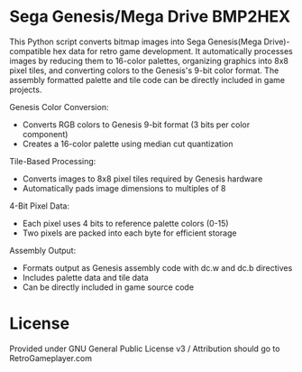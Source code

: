 # Sega Genesis/Mega Drive BMP2HEX
This Python script converts bitmap images into Sega Genesis(Mega Drive)-compatible hex data for retro game development. It automatically processes images by reducing them to 16-color palettes, organizing graphics into 8x8 pixel tiles, and converting colors to the Genesis's 9-bit color format. The assembly formatted palette and tile code can be directly included in game projects. 

Genesis Color Conversion:
* Converts RGB colors to Genesis 9-bit format (3 bits per color component)
* Creates a 16-color palette using median cut quantization

Tile-Based Processing:
* Converts images to 8x8 pixel tiles required by Genesis hardware
* Automatically pads image dimensions to multiples of 8

4-Bit Pixel Data:
* Each pixel uses 4 bits to reference palette colors (0-15)
* Two pixels are packed into each byte for efficient storage

Assembly Output:
* Formats output as Genesis assembly code with dc.w and dc.b directives
* Includes palette data and tile data
* Can be directly included in game source code

# License
Provided under GNU General Public License v3 / Attribution should go to RetroGameplayer.com
